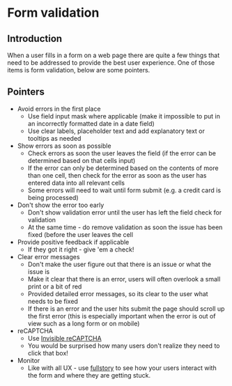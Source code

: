 # Form validation 
## Introduction 
When a user fills in a form on a web page there are quite a few things that need to be addressed to provide the best user experience. One of those items is form validation, below are some pointers.
## Pointers
- Avoid errors in the first place
	- Use field input mask where applicable (make it impossible to put in an incorrectly formatted date in a date field)
	- Use clear labels, placeholder text and add explanatory text or tooltips as needed
- Show errors as soon as possible 
  - Check errors as soon the user leaves the field (if the error can be determined based on that cells input)
  - If the error can only be determined based on the contents of more than one cell, then check for the error as soon as the user has entered data into all relevant cells
  - Some errors will need to wait until form submit (e.g. a credit card is being processed)
- Don't show the error too early 
  - Don't show validation error until the user has left the field check for validation
  - At the same time - do remove validation as soon the issue has been fixed (before the user leaves the cell
- Provide positive feedback if applicable 
	- If they got it right - give 'em a check!
- Clear error messages
	- Don't make the user figure out that there is an issue or what the issue is
	- Make it clear that there is an error, users will often overlook a small print or a bit of red
	- Provided detailed error messages, so its clear to the user what needs to be fixed
	- If there is an error and the user hits submit the page should scroll up the first error (this is especially important when the error is out of view such as a long form or on mobile)
- reCAPTCHA
	- Use [Invisible reCAPTCHA](https://developers.google.com/recaptcha/docs/invisible)
	- You would be surprised how many users don't realize they need to click that box!
- Monitor 
	- Like with all UX - use [fullstory](https://www.fullstory.com) to see how your users interact with the form and where they are getting stuck.